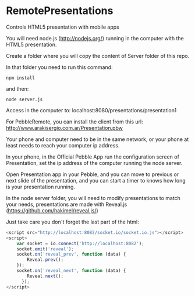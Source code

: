 RemotePresentations
===================

Controls HTML5 presentation with mobile apps

You will need node.js (http://nodejs.org/) running in the computer with the HTML5 presentation.

Create a folder where you will copy the content of Server folder of this repo.

In that folder you need to run this command:

```
npm install
```

and then:

```
node server.js
```

Access in the computer to: localhost:8080/presentations/presentation1

For PebbleRemote, you can install the client from this url: http://www.arakisergio.com.ar/Presentation.pbw

Your phone and computer need to be in the same network, or your phone at least needs to reach your computer ip address.

In your phone, in the Official Pebble App run the configuration screen of Presentation, set the ip address of the computer running the node server.

Open Presentation app in your Pebble, and you can move to previous or next slide of the presentation, and you can start a timer to knows how long is your presentation running.

In the node server folder, you will need to modify presentations to match your needs, presentations are made with Reveal.js (https://github.com/hakimel/reveal.js/)

Just take care you don´t forget the last part of the html:

```js
<script src="http://localhost:8082/socket.io/socket.io.js"></script>
<script>
    var socket = io.connect('http://localhost:8082');
    socket.emit('reveal');
    socket.on('reveal_prev', function (data) {
        Reveal.prev();
    });
    socket.on('reveal_next', function (data) {
        Reveal.next();
	  });
</script>
```
